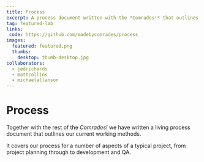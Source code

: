```yaml
---
title: Process
excerpt: A process document written with the *Comrades!* that outlines our working methods
tag: featured-lab
links:
 code: https://github.com/madebycomrades/process
images:
  featured: featured.png
  thumbs:
    desktop: thumb-desktop.jpg
collaborators:
  - jedrichards
  - mattcollins
  - michaelallanson
---
```


# Process

Together with the rest of the *Comrades!* we have written a living process document that outlines our current working methods.

It covers our process for a number of aspects of a typical project, from project planning through to development and QA.

